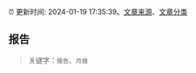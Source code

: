 :alarm_clock: 更新时间: 2024-01-19 17:35:39。[文章来源](/README.md)、[文章分类](/TAGS.md)

## 报告


> 关键字：`报告`、`月报`



